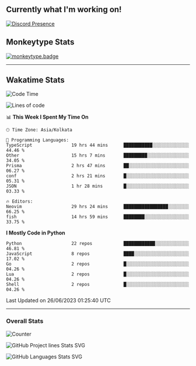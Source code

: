 ## Currently what I'm working on!
[![Discord Presence](https://lanyard.cnrad.dev/api/534981034400284712)](https://discord.com/users/534981034400284712)

## Monkeytype Stats
[![monkeytype.badge]][monkeytype]

---

## Wakatime Stats
<!--START_SECTION:waka-->
![Code Time](http://img.shields.io/badge/Code%20Time-798%20hrs%206%20mins-blue)

![Lines of code](https://img.shields.io/badge/From%20Hello%20World%20I%27ve%20Written-3.5%20million%20lines%20of%20code-blue)

📊 **This Week I Spent My Time On** 

```text
🕑︎ Time Zone: Asia/Kolkata

💬 Programming Languages: 
TypeScript               19 hrs 44 mins      ███████████░░░░░░░░░░░░░░   44.46 % 
Other                    15 hrs 7 mins       █████████░░░░░░░░░░░░░░░░   34.05 % 
Prisma                   2 hrs 47 mins       ██░░░░░░░░░░░░░░░░░░░░░░░   06.27 % 
conf                     2 hrs 21 mins       █░░░░░░░░░░░░░░░░░░░░░░░░   05.31 % 
JSON                     1 hr 28 mins        █░░░░░░░░░░░░░░░░░░░░░░░░   03.33 % 

🔥 Editors: 
Neovim                   29 hrs 24 mins      █████████████████░░░░░░░░   66.25 % 
fish                     14 hrs 59 mins      ████████░░░░░░░░░░░░░░░░░   33.75 % 
```

**I Mostly Code in Python** 

```text
Python                   22 repos            ████████████░░░░░░░░░░░░░   46.81 % 
JavaScript               8 repos             ████░░░░░░░░░░░░░░░░░░░░░   17.02 % 
Go                       2 repos             █░░░░░░░░░░░░░░░░░░░░░░░░   04.26 % 
Lua                      2 repos             █░░░░░░░░░░░░░░░░░░░░░░░░   04.26 % 
Shell                    2 repos             █░░░░░░░░░░░░░░░░░░░░░░░░   04.26 % 
```




 Last Updated on 26/06/2023 01:25:40 UTC
<!--END_SECTION:waka-->
---

### Overall Stats

<img src="https://moe-counter.glitch.me/get/@Dhanus3133?theme=rule34" alt="Counter" />

![GitHub Project lines Stats SVG](https://api.githubtrends.io/user/svg/Dhanus3133/repos?time_range=one_year&include_private=True&loc_metric=changed&group=private&theme=dark)

![GitHub Languages Stats SVG](https://api.githubtrends.io/user/svg/Dhanus3133/langs?time_range=one_year&include_private=True&loc_metric=changed&compact=True&theme=dark)


[monkeytype.badge]: https://img.shields.io/endpoint?style=for-the-badge&url=https%3A%2F%2Fmonkeytype-badge-vhd5lan7mmhz.runkit.sh%3Fmessage%3D126wpm%26label%3Dmonkeytype%26logoVariant%3Done
[monkeytype]: https://monkeytype.com/profile/dhanus
